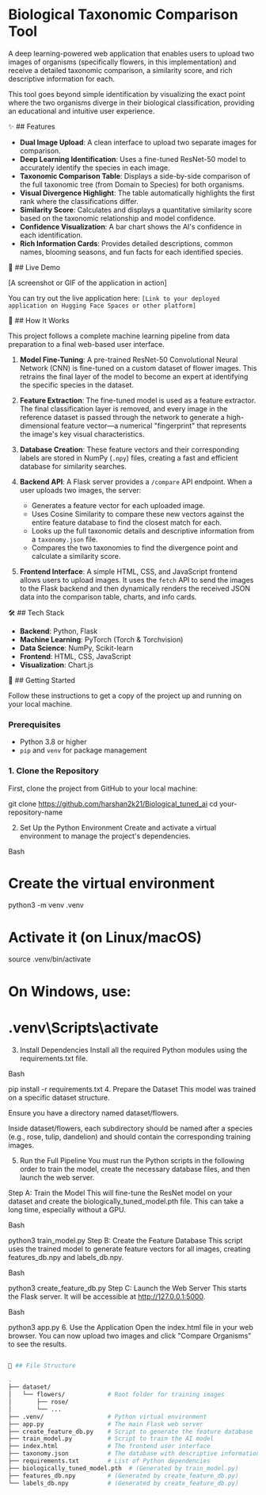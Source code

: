 # Biological Taxonomic Comparison Tool

A deep learning-powered web application that enables users to upload two images of organisms (specifically flowers, in this implementation) and receive a detailed taxonomic comparison, a similarity score, and rich descriptive information for each.

This tool goes beyond simple identification by visualizing the exact point where the two organisms diverge in their biological classification, providing an educational and intuitive user experience.

✨ ## Features

-   **Dual Image Upload**: A clean interface to upload two separate images for comparison.
-   **Deep Learning Identification**: Uses a fine-tuned ResNet-50 model to accurately identify the species in each image.
-   **Taxonomic Comparison Table**: Displays a side-by-side comparison of the full taxonomic tree (from Domain to Species) for both organisms.
-   **Visual Divergence Highlight**: The table automatically highlights the first rank where the classifications differ.
-   **Similarity Score**: Calculates and displays a quantitative similarity score based on the taxonomic relationship and model confidence.
-   **Confidence Visualization**: A bar chart shows the AI's confidence in each identification.
-   **Rich Information Cards**: Provides detailed descriptions, common names, blooming seasons, and fun facts for each identified species.

🎥 ## Live Demo

[A screenshot or GIF of the application in action]

You can try out the live application here: `[Link to your deployed application on Hugging Face Spaces or other platform]`

🤔 ## How It Works

This project follows a complete machine learning pipeline from data preparation to a final web-based user interface.

1.  **Model Fine-Tuning**: A pre-trained ResNet-50 Convolutional Neural Network (CNN) is fine-tuned on a custom dataset of flower images. This retrains the final layer of the model to become an expert at identifying the specific species in the dataset.

2.  **Feature Extraction**: The fine-tuned model is used as a feature extractor. The final classification layer is removed, and every image in the reference dataset is passed through the network to generate a high-dimensional feature vector—a numerical "fingerprint" that represents the image's key visual characteristics.

3.  **Database Creation**: These feature vectors and their corresponding labels are stored in NumPy (`.npy`) files, creating a fast and efficient database for similarity searches.

4.  **Backend API**: A Flask server provides a `/compare` API endpoint. When a user uploads two images, the server:
    -   Generates a feature vector for each uploaded image.
    -   Uses Cosine Similarity to compare these new vectors against the entire feature database to find the closest match for each.
    -   Looks up the full taxonomic details and descriptive information from a `taxonomy.json` file.
    -   Compares the two taxonomies to find the divergence point and calculate a similarity score.

5.  **Frontend Interface**: A simple HTML, CSS, and JavaScript frontend allows users to upload images. It uses the `fetch` API to send the images to the Flask backend and then dynamically renders the received JSON data into the comparison table, charts, and info cards.

🛠️ ## Tech Stack

-   **Backend**: Python, Flask
-   **Machine Learning**: PyTorch (Torch & Torchvision)
-   **Data Science**: NumPy, Scikit-learn
-   **Frontend**: HTML, CSS, JavaScript
-   **Visualization**: Chart.js

🚀 ## Getting Started

Follow these instructions to get a copy of the project up and running on your local machine.

### Prerequisites

-   Python 3.8 or higher
-   `pip` and `venv` for package management

### 1. Clone the Repository

First, clone the project from GitHub to your local machine:


git clone https://github.com/harshan2k21/Biological_tuned_ai
cd your-repository-name





2. Set Up the Python Environment
Create and activate a virtual environment to manage the project's dependencies.

Bash

# Create the virtual environment
python3 -m venv .venv

# Activate it (on Linux/macOS)
source .venv/bin/activate

# On Windows, use:
# .venv\Scripts\activate
3. Install Dependencies
Install all the required Python modules using the requirements.txt file.

Bash

pip install -r requirements.txt
4. Prepare the Dataset
This model was trained on a specific dataset structure.

Ensure you have a directory named dataset/flowers.

Inside dataset/flowers, each subdirectory should be named after a species (e.g., rose, tulip, dandelion) and should contain the corresponding training images.

5. Run the Full Pipeline
You must run the Python scripts in the following order to train the model, create the necessary database files, and then launch the web server.

Step A: Train the Model This will fine-tune the ResNet model on your dataset and create the biologically_tuned_model.pth file. This can take a long time, especially without a GPU.

Bash

python3 train_model.py
Step B: Create the Feature Database This script uses the trained model to generate feature vectors for all images, creating features_db.npy and labels_db.npy.

Bash

python3 create_feature_db.py
Step C: Launch the Web Server This starts the Flask server. It will be accessible at http://127.0.0.1:5000.

Bash

python3 app.py
6. Use the Application
Open the index.html file in your web browser. You can now upload two images and click "Compare Organisms" to see the results.
```bash

📁 ## File Structure

.
├── dataset/
│   └── flowers/            # Root folder for training images
│       ├── rose/
│       └── ...
├── .venv/                  # Python virtual environment
├── app.py                  # The main Flask web server
├── create_feature_db.py    # Script to generate the feature database
├── train_model.py          # Script to train the AI model
├── index.html              # The frontend user interface
├── taxonomy.json           # The database with descriptive information
├── requirements.txt        # List of Python dependencies
├── biologically_tuned_model.pth  # (Generated by train_model.py)
├── features_db.npy         # (Generated by create_feature_db.py)
└── labels_db.npy           # (Generated by create_feature_db.py)
